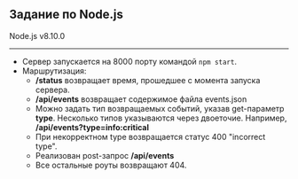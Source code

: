 ## Задание по Node.js
Node.js v8.10.0

------------
- Сервер запускается на 8000 порту командой `npm start`.
- Маршрутизация:
    - **/status** возвращает время, прошедшее с момента запуска сервера.
    - **/api/events** возвращает содержимое файла events.json
    - Можно задать тип возвращаемых событий, указав get-параметр **type**. Несколько типов указываются через двоеточие. Например, **/api/events?type=info:critical**
    - При некорректном type возвращается статус 400 "incorrect type".
    - Реализован post-запрос **/api/events**
    - Все остальные роуты возвращают 404.
